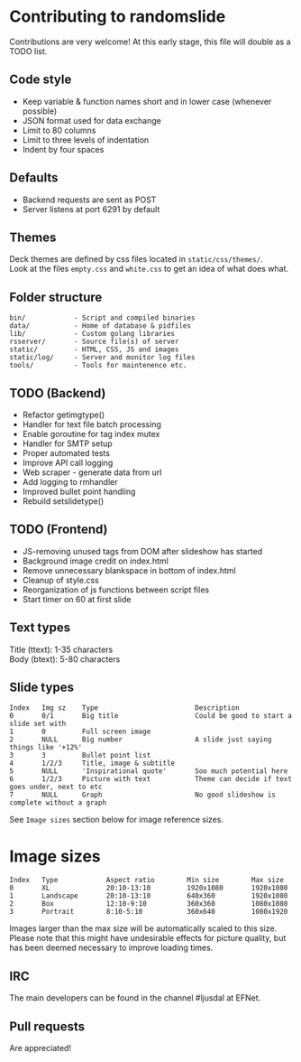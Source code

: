 # Contributing to randomslide
Contributions are very welcome! At this early stage, this file will double as a TODO list.

## Code style
* Keep variable & function names short and in lower case (whenever possible)
* JSON format used for data exchange
* Limit to 80 columns
* Limit to three levels of indentation
* Indent by four spaces

## Defaults
* Backend requests are sent as POST
* Server listens at port 6291 by default

## Themes
Deck themes are defined by css files located in `static/css/themes/`.  
Look at the files `empty.css` and `white.css` to get an idea of what does what.

## Folder structure
```
bin/            - Script and compiled binaries
data/           - Home of database & pidfiles
lib/            - Custom golang libraries
rsserver/       - Source file(s) of server
static/         - HTML, CSS, JS and images
static/log/     - Server and monitor log files
tools/          - Tools for maintenence etc.
```

## TODO (Backend)
* Refactor getimgtype()
* Handler for text file batch processing
* Enable goroutine for tag index mutex
* Handler for SMTP setup
* Proper automated tests
* Improve API call logging
* Web scraper - generate data from url
* Add logging to rmhandler
* Improved bullet point handling
* Rebuild setslidetype()


## TODO (Frontend)
* JS-removing unused tags from DOM after slideshow has started
* Background image credit on index.html
* Remove unnecessary blankspace in bottom of index.html
* Cleanup of style.css
* Reorganization of js functions between script files
* Start timer on 60 at first slide


## Text types
Title (ttext): 1-35 characters  
Body (btext): 5-80 characters

## Slide types
```
Index   Img sz    Type                        Description
0       0/1       Big title                   Could be good to start a slide set with
1       0         Full screen image
2       NULL      Big number                  A slide just saying things like '+12%'
3       3         Bullet point list
4       1/2/3     Title, image & subtitle
5       NULL      'Inspirational quote'       Soo much potential here
6       1/2/3     Picture with text           Theme can decide if text goes under, next to etc
7       NULL      Graph                       No good slideshow is complete without a graph
```
See `Image sizes` section below for image reference sizes.

# Image sizes
```
Index   Type            Aspect ratio        Min size        Max size
0       XL              20:10-13:10         1920x1080       1920x1080
1       Landscape       20:10-13:10         640x360         1920x1080
2       Box             12:10-9:10          360x360         1080x1080
3       Portrait        8:10-5:10           360x640         1080x1920
```
Images larger than the max size will be automatically scaled to this size. Please note that this might have undesirable effects for picture quality, but has been deemed necessary to improve loading times.

## IRC
The main developers can be found in the channel #ljusdal at EFNet.

## Pull requests
Are appreciated!
